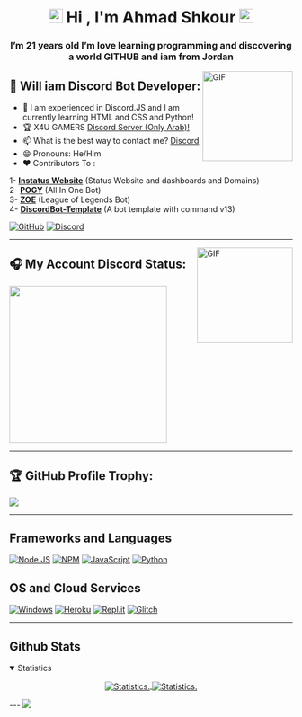 
<h1 align="center"><img src="https://media.giphy.com/media/hvRJCLFzcasrR4ia7z/giphy.gif" width="25px">  Hi , I'm Ahmad Shkour <img src="https://media.giphy.com/media/hvRJCLFzcasrR4ia7z/giphy.gif" width="25px"> </h1>
<h3 align="center">I’m 21 years old I’m love learning programming and discovering a world GITHUB and iam from Jordan</h3>

<img align="right" alt="GIF" height="160px" src="https://octodex.github.com/images/daftpunktocat-guy.gif" />

## 🤖 Will iam Discord Bot Developer:


- 🌱 I am experienced in Discord.JS and I am currently learning HTML and CSS and Python!
- 🏆 X4U GAMERS [Discord Server (Only Arab)!](https://discord.gg/fQeGHUsb2U)
- 📫 What is the best way to contact me? [Discord](https://discord.com/users/685868171755913293) 
- 😄 Pronouns: He/Him<br>
- ❤ Contributors To :<br>

1- **[Instatus Website](https://github.com/instatushq)** (Status Website and dashboards and Domains)<br>
2- **[POGY](https://pogy.xyz/)** (All In One Bot)<br>
3- **[ZOE](https://zoe-discord-bot.ch/)** (League of Legends Bot)<br>
4- **[DiscordBot-Template](https://github.com/RileCraft/DiscordBot-Template/)** (A bot template with command v13)<br>

[![GitHub](https://img.shields.io/badge/Github-100000?style=for-the-badge&logo=github&logoColor=white)](https://github.com/AhmadShkour71)
[![Discord](https://img.shields.io/badge/Discord-7289DA?style=for-the-badge&logo=discord&logoColor=white)](https://discord.gg/fQeGHUsb2U)


---


<img align="right" alt="GIF" height="170px" src="https://media.giphy.com/media/J5B1Y8QZnzXXbLQIBu/giphy.gif" />

## 🎧 My Account Discord Status: 
 <img src="https://lanyard-profile-readme.vercel.app/api/685868171755913293" height="280">


---


## 🏆 GitHub Profile Trophy:
<img src="https://github-profile-trophy.vercel.app/?username=AhmadShkour71&column=8&theme=darkhub&no-frame=true&no-bg=true"/>


---


## Frameworks and Languages
[![Node.JS](https://img.shields.io/badge/Node.js-339933?style=for-the-badge&logo=nodedotjs&logoColor=white)](https://nodejs.org)
[![NPM](https://img.shields.io/badge/npm-CB3837?style=for-the-badge&logo=npm&logoColor=white)](https://npmjs.org)
[![JavaScript](https://img.shields.io/badge/JavaScript-F7DF1E?style=for-the-badge&logo=javascript&logoColor=white)](https://javascript.com)
[![Python](https://img.shields.io/badge/Python-0000FF?&style=for-the-badge&logo=Python&logoColor=white)](https://python.org)

## OS and Cloud Services
[![Windows](https://img.shields.io/badge/Windows-0078D6?style=for-the-badge&logo=windows&logoColor=white)](https://microsoft.com)
[![Heroku](https://img.shields.io/badge/Heroku-430098?style=for-the-badge&logo=heroku&logoColor=white)](https://heroku.com)
[![Repl.it](https://img.shields.io/badge/replit-667881?style=for-the-badge&logo=replit&logoColor=white)](https://replit.com)
[![Glitch](https://img.shields.io/badge/Glitch-2800ff?style=for-the-badge&logo=glitch&logoColor=white)](https://glitch.com)


---
## Github Stats
<details style="cursor: pointer;" open>
  <summary>Statistics</summary>
<p align=center>
<a href="https://github.com/AhmadShkour71">
  <img align="center" src="https://github-readme-stats.vercel.app/api?username=AhmadShkour71&show_icons=true&hide_border=true&include_all_commits=true&theme=radical" alt="Statistics." />
  <img align="center" src="https://github-readme-stats.vercel.app/api/top-langs/?username=AhmadShkour71&show_icons=true&layout=compact&langs_count=8&theme=radical" alt="Statistics." />
</a>
</p>
</details>
---
<img src="https://imgur.com/rilHVxA.png"/> 
